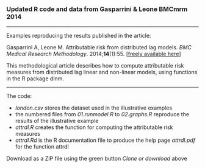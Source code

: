 
### Updated R code and data from Gasparrini & Leone BMCmrm 2014

--------------------------------------------------------------------------------

Examples reproducing the results published in the article:

Gasparrini A, Leone M. Attributable risk from distributed lag models. *BMC Medical Research Methodology*. 2014;**14**(1):55. [[freely available here](http://www.ag-myresearch.com/2014_gasparrini_bmcmrm.html)]

This methodological article describes how to compute attributable risk measures from distributed lag linear and non-linear models, using functions in the R package dlnm.

--------------------------------------------------------------------------------

The code:

  * *london.csv* stores the dataset used in the illustrative examples
  * the numbered files from *01.runmodel.R* to *02.graphs.R* reproduce the results of the illustrative example
  * *attrdl.R* creates the function for computing the attributable risk measures
  * *attrdl.Rd* is the R documentation file to produce the help page *attrdl.pdf* for the function attrdl
  
Download as a ZIP file using the green button *Clone or download* above